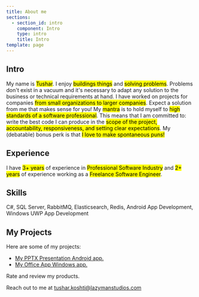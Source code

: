 ```yaml
---
title: About me
sections:
  - section_id: intro
    component: Intro
    type: intro
    title: Intro
template: page
---
```


## Intro

My name is <mark>Tushar</mark>. I enjoy <mark>buildings things</mark> and <mark>solving problems</mark>. Problems don't exist in a vacuum and it's necessary to adapt any solution to the business or technical requirements at hand. I have worked on projects for companies <mark>from small organizations to larger companies</mark>. Expect a solution from me that makes sense for you! My <mark>mantra</mark> is to hold myself to <mark>high standards of a software professional</mark>. This means that I am committed to: write the best code I can produce in the <mark>scope of the project, accountability, responsiveness, and setting clear expectations</mark>. My (debatable) bonus perk is that <mark>I love to make spontaneous puns!</mark>

## Experience

I have <mark>3+ years</mark> of experience in <mark>Professional Software Industry</mark> and <mark>2+ years</mark> of experience working as a <mark>Freelance Software Engineer</mark>.

## Skills

C#, SQL Server, RabbitMQ, Elasticsearch, Redis, Android App Development, Windows UWP App Development

## My Projects

Here are some of my projects:

* [My PPTX Presentation Android app.](https://play.google.com/store/apps/details?id=com.lazymanstudios.mypptxpresentation)
* [My Office App Windows app.](https://www.microsoft.com/en-us/p/my-office-app/9n8vd0f315mh)

Rate and review my products.

Reach out to me at [tushar.koshti@lazymanstudios.com](mailto:tushar.koshti@lazymanstudios.com)
